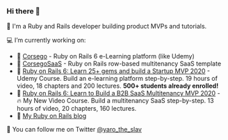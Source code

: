 ### Hi there 👋

<!--
**yshmarov/yshmarov** is a ✨ _special_ ✨ repository because its `README.md` (this file) appears on your GitHub profile.

Here are some ideas to get you started:

- 🔭 I’m currently working on ...
- 🌱 I’m currently learning ...
- 👯 I’m looking to collaborate on ...
- 🤔 I’m looking for help with ...
- 💬 Ask me about ...
- 📫 How to reach me: ...
- 😄 Pronouns: ...
- ⚡ Fun fact: ...
-->

🧐 I'm a Ruby and Rails developer building product MVPs and tutorials.

💻 I’m currently working on:

* 💾 [Corsego](https://corsego.com) - Ruby on Rails 6 e-Learning platform (like Udemy)
* 💾 [CorsegoSaaS](https://saas.corsego.com) - Ruby on Rails row-based multitenancy SaaS template
* 🎥 [Ruby on Rails 6: Learn 25+ gems and build a Startup MVP 2020](https://www.udemy.com/course/2519558/?referralCode=4721E9D437DEE1734159) - Udemy Course. Build an e-learning platform step-by-step. 19 hours of video, 18 chapters and 200 lectures. **500+ students already enrolled!**
* 🎥 [Ruby on Rails 6: Learn to Build a B2B SaaS Multitenancy MVP 2020](https://gumroad.com/l/lHKxjT) - 🔥 My New Video Course. Build a multitenancy SaaS step-by-step. 13 hours of video, 20 chapters, 160 lectures.
* 📕 [My Ruby on Rails blog](https://blog.corsego.com)

💬 You can follow me on Twitter [@yaro_the_slav](https://twitter.com/yaro_the_slav)
